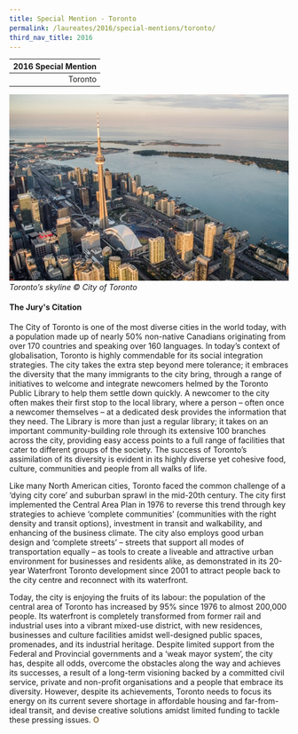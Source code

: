 ```yaml
---
title: Special Mention - Toronto
permalink: /laureates/2016/special-mentions/toronto/
third_nav_title: 2016
---
```


| 2016 Special Mention | 
|---:|
| Toronto | 

![Toronto’s skyline](/images/special-mentions/toronto.jpg)_Toronto’s skyline © City of Toronto_

#### **The Jury's Citation**

The City of Toronto is one of the most diverse cities in the world today, with a population made up of nearly 50% non-native Canadians originating from over 170 countries and speaking over 160 languages. In today’s context of globalisation, Toronto is highly commendable for its social integration strategies. The city takes the extra step beyond mere tolerance; it embraces the diversity that the many immigrants to the city bring, through a range of initiatives to welcome and integrate newcomers helmed by the Toronto Public Library to help them settle down quickly. A newcomer to the city often makes their first stop to the local library, where a person – often once a newcomer themselves – at a dedicated desk provides the information that they need. The Library is more than just a regular library; it takes on an important community-building role through its extensive 100 branches across the city, providing easy access points to a full range of facilities that cater to different groups of the society. The success of Toronto’s assimilation of its diversity is evident in its highly diverse yet cohesive food, culture, communities and people from all walks of life.

Like many North American cities, Toronto faced the common challenge of a ‘dying city core’ and suburban sprawl in the mid-20th century. The city first implemented the Central Area Plan in 1976 to reverse this trend through key strategies to achieve ‘complete communities’ (communities with the right density and transit options), investment in transit and walkability, and enhancing of the business climate. The city also employs good urban design and ‘complete streets’ – streets that support all modes of transportation equally – as tools to create a liveable and attractive urban environment for businesses and residents alike, as demonstrated in its 20-year Waterfront Toronto development since 2001 to attract people back to the city centre and reconnect with its waterfront.

Today, the city is enjoying the fruits of its labour: the population of the central area of Toronto has increased by 95% since 1976 to almost 200,000 people. Its waterfront is completely transformed from former rail and industrial uses into a vibrant mixed-use district, with new residences, businesses and culture facilities amidst well-designed public spaces, promenades, and its industrial heritage. Despite limited support from the Federal and Provincial governments and a ‘weak mayor system’, the city has, despite all odds, overcome the obstacles along the way and achieves its successes, a result of a long-term visioning backed by a committed civil service, private and non-profit organisations and a people that embrace its diversity. However, despite its achievements, Toronto needs to focus its energy on its current severe shortage in affordable housing and far-from-ideal transit, and devise creative solutions amidst limited funding to tackle these pressing issues. **<font color="#967942">O</font>**
